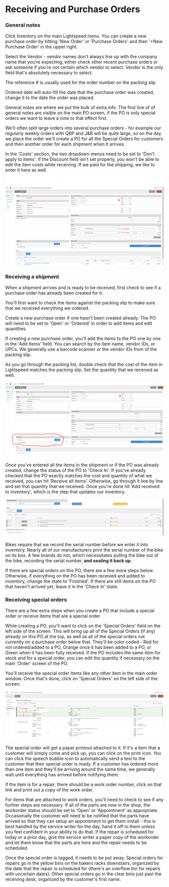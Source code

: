 # Receiving and Purchase Orders

### General notes



Click Inventory on the main Lightspeed menu. You can create a new purchase order by hitting 'New Order' or 'Purchase Orders' and then '+New Purchase Order' in the upper right.

Select the Vendor - vendor names don't always line up with the company name that you're expecting, either check other recent purchase orders or ask someone if you're not certain which vendor to select.
Vendor is the only field that's absolutely necessary to select. 

The reference # is usually used for the order number on the packing slip.

Ordered date will auto-fill the date that the purchase order was created, change it to the date the order was placed.

General notes are where we put the bulk of extra info. The first line of of general notes are visible on the main PO screen, if the PO is only special orders we want to leave a note to that effect first. 

We'll often split large orders into several purchase orders - for example our regularly weekly orders with QBP and J&B will be quite large, so on the day we place the order we'll create a PO for all the Special Orders for customers and then another order for each shipment when it arrives. 

In the 'Costs' section, the two dropdown menus need to be set to 'Don't apply to items'. If the Discount field isn't set properly, you won't be able to edit the item costs while receiving. If we paid for the shipping, we like to enter it here as well.

![image](images/receive0.png)



### Receiving a shipment

When a shipment arrives and is ready to be received, first check to see if a purchase order has already been created for it.  

You'll first want to check the items against the packing slip to make sure that we received everything we ordered.

Create a new purchase order if one hasn't been created already. The PO will need to be set to 'Open' or 'Ordered' in order to add items and edit quantities. 

If creating a new purchase order, you'll add the items to the PO one by one in the 'Add Items' field. You can search by the item name, vendor IDs, or UPCs. We generally use a barcode scanner or the vendor IDs from of the packing slip. 

As you go through the packing list, double check that the cost of the item in Lightspeed matches the packing slip. Set the quantity that we received as well. 

![image](images/receive1.png)

Once you've entered all the items in the shipment or if the PO was already created, change the status of the PO to 'Check In'. If you've already checked that the PO exactly matches the cost and quantity of what we received, you can hit 'Receive all items'. Otherwise, go through it line by line and set that quantity that we received. 
Once you're done hit 'Add received to inventory', which is the step that updates our inventory. 

![image](images/receive2.png)

Bikes require that we record the serial number before we enter it into inventory. Nearly all of our manufacturers print the serial number of the bike on its box. A few brands do not, which necessitates pulling the bike out of the bike, recording the serial number, **and sealing it back up**. 

If there are special orders on this PO, there are a few more steps below. Otherwise, if everything on the PO has been received and added to inventory, change the state to 'Finished'. If there are still items on the PO that haven't arrived yet, leave it in the 'Check In' state.

### Receiving special orders

There are a few extra steps when you create a PO that include a special order or receive items that are a special order.

While creating a PO, you'll want to click on the 'Special Orders' field on the left side of the screen. This will bring up all of the Special Orders (if any) already on this PO at the top, as well as all of the special orders not currently on a purchase order below that. They'll be color coded - Red for not ordered/added to a PO, Orange once it has been added to a PO, or Green when it has been fully received. If the PO includes the same item for stock and for a special order, you can edit the quantity if necessary on the main 'Order' screen of the PO.

You'll receive the special order items like any other item in the main order window. Once that's done, click on 'Special Orders' on the left side of the screen.

![image](images/receive3.png)

The special order will get a paper printout attached to it. If it's a item that a customer will simply come and pick up, you can click on the print icon. You can click the speech bubble icon to automatically send a text to the customer that their special order is ready. If a customer has ordered more than one item and they'll be arriving around the same time, we generally wait until everything has arrived before notifying them. 

If the item is for a repair, there should be a work order number, click on that link and print out a copy of the work order. 

For items that are attached to work orders, you'll need to check to see if any further steps are necessary. If all of the parts are now in the shop, the workorder status should be set to 'Open' or 'Appointment' as appropriate. Occasionally the customer will need to be notified that the parts have arrived so that they can setup an appointment to get them install - this is best handled by the service writer for the day, hand it off to them unless you feel confident in your ability to do that. If the repair is scheduled for today or a prior day, give the service writer a paper copy of the workorder and let them know that the parts are here and the repair needs to be scheduled.

Once the special order is tagged, it needs to be put away. Special orders for repairs go in the yellow bins on the bakers racks downstairs, organized by the date that the repair is scheduled for (there's an overflow bin for repairs with uncertain dates). Other special orders go in the clear bins just past the receiving desk, organized by the customer's first name.  